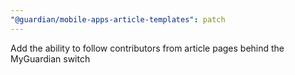 ```yaml
---
"@guardian/mobile-apps-article-templates": patch
---
```


Add the ability to follow contributors from article pages behind the MyGuardian switch
